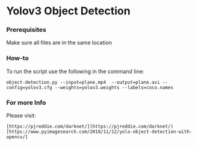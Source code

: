# Yolov3 Object Detection

### Prerequisites

Make sure all files are in the same location

### How-to

To run the script use the following in the command line: 

```
object-detection.py --input=plane.mp4  --output=plane.avi --config=yolov3.cfg --weights=yolov3.weights --labels=coco.names

```

### For more Info

Please visit: 

```
[https://pjreddie.com/darknet/](https://pjreddie.com/darknet/)
[https://www.pyimagesearch.com/2018/11/12/yolo-object-detection-with-opencv/]
```
